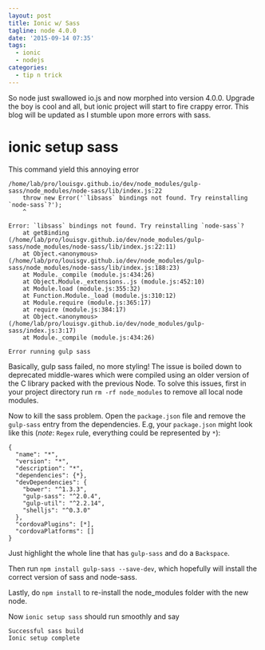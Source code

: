 ```yaml
---
layout: post
title: Ionic w/ Sass
tagline: node 4.0.0
date: '2015-09-14 07:35'
tags:
  - ionic
  - nodejs
categories:
  - tip n trick
---
```


So node just swallowed io.js and now morphed into version 4.0.0. Upgrade the boy is cool and all, but ionic project will start to fire crappy error. This blog will be updated as I stumble upon more errors with sass.

# ionic setup sass

This command yield this annoying error

```
/home/lab/pro/louisgv.github.io/dev/node_modules/gulp-sass/node_modules/node-sass/lib/index.js:22
    throw new Error('`libsass` bindings not found. Try reinstalling `node-sass`?');
    ^

Error: `libsass` bindings not found. Try reinstalling `node-sass`?
    at getBinding (/home/lab/pro/louisgv.github.io/dev/node_modules/gulp-sass/node_modules/node-sass/lib/index.js:22:11)
    at Object.<anonymous> (/home/lab/pro/louisgv.github.io/dev/node_modules/gulp-sass/node_modules/node-sass/lib/index.js:188:23)
    at Module._compile (module.js:434:26)
    at Object.Module._extensions..js (module.js:452:10)
    at Module.load (module.js:355:32)
    at Function.Module._load (module.js:310:12)
    at Module.require (module.js:365:17)
    at require (module.js:384:17)
    at Object.<anonymous> (/home/lab/pro/louisgv.github.io/dev/node_modules/gulp-sass/index.js:3:17)
    at Module._compile (module.js:434:26)

Error running gulp sass
```

Basically, gulp sass failed, no more styling! The issue is boiled down to deprecated middle-wares which were compiled using an older version of the C library packed with the previous Node. To solve this issues, first in your project directory run `rm -rf node_modules` to remove all local node modules.

Now to kill the sass problem. Open the `package.json` file and remove the `gulp-sass` entry from the dependencies. E.g, your `package.json` might look like this (_note_: `Regex` rule, everything could be represented by `*`):

```
{
  "name": "*",
  "version": "*",
  "description": "*",
  "dependencies": {*},
  "devDependencies": {
    "bower": "^1.3.3",
    "gulp-sass": "^2.0.4",
    "gulp-util": "^2.2.14",
    "shelljs": "^0.3.0"
  },
  "cordovaPlugins": [*],
  "cordovaPlatforms": []
}
```

Just highlight the whole line that has `gulp-sass` and do a `Backspace`.

Then run `npm install gulp-sass --save-dev`, which hopefully will install the correct version of sass and node-sass.

Lastly, do `npm install` to re-install the node_modules folder with the new node.

Now `ionic setup sass` should run smoothly and say

```
Successful sass build
Ionic setup complete
```
